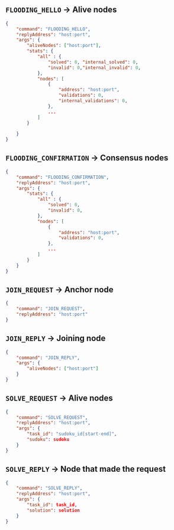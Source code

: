 
## `FLOODING_HELLO` -> Alive nodes  
```json
{
    "command": "FLOODING_HELLO",
    "replyAddress": "host:port",
    "args": { 
        "aliveNodes": ["host:port"],
        "stats": {
            "all" : {
                "solved": 0, "internal_solved": 0,
                "invalid": 0,"internal_invalid": 0,
            },
            "nodes": [ 
                { 
                    "address": "host:port", 
                    "validations": 0, 
                    "internal_validations": 0, 
                }, 
                ... 
            ]
        }
             
    }
}
```


## `FLOODING_CONFIRMATION` -> Consensus nodes 
```json
{
    "command": "FLOODING_CONFIRMATION",
    "replyAddress": "host:port",
    "args": {
        "stats": {
            "all" : {
                "solved": 0,
                "invalid": 0,
            },
            "nodes": [ 
                { 
                    "address": "host:port", 
                    "validations": 0, 
                }, 
                ... 
            ]
        } 
    }
}
``` 


## `JOIN_REQUEST` -> Anchor node
```json
{
    "command": "JOIN_REQUEST",
    "replyAddress": "host:port"
}
```


## `JOIN_REPLY` -> Joining node
```json
{
    "command": "JOIN_REPLY",
    "args": {
        "aliveNodes": ["host:port"]
    }
}
``` 


## `SOLVE_REQUEST` -> Alive nodes
```json
{
    "command": "SOLVE_REQUEST",
    "replyAddress": "host:port",
    "args": {
        "task_id": "sudoku_id[start-end]",
        "sudoku": sudoku
    }
}
``` 


## `SOLVE_REPLY` -> Node that made the request
```json
{
    "command": "SOLVE_REPLY",
    "replyAddress": "host:port",
    "args": {
        "task_id": task_id,
        "solution": solution
    } 
}
```


